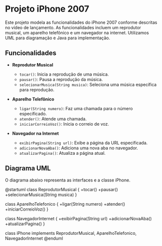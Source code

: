 # Projeto iPhone 2007

Este projeto modela as funcionalidades do iPhone 2007 conforme descritas no vídeo de lançamento. As funcionalidades incluem um reprodutor musical, um aparelho telefônico e um navegador na internet. Utilizamos UML para diagramação e Java para implementação.

## Funcionalidades

- **Reprodutor Musical**
  - `tocar()`: Inicia a reprodução de uma música.
  - `pausar()`: Pausa a reprodução da música.
  - `selecionarMusica(String musica)`: Seleciona uma música específica para reprodução.

- **Aparelho Telefônico**
  - `ligar(String numero)`: Faz uma chamada para o número especificado.
  - `atender()`: Atende uma chamada.
  - `iniciarCorreioVoz()`: Inicia o correio de voz.

- **Navegador na Internet**
  - `exibirPagina(String url)`: Exibe a página da URL especificada.
  - `adicionarNovaAba()`: Adiciona uma nova aba no navegador.
  - `atualizarPagina()`: Atualiza a página atual.

## Diagrama UML

O diagrama abaixo representa as interfaces e a classe iPhone.


@startuml
class ReprodutorMusical {
    +tocar()
    +pausar()
    +selecionarMusica(String musica)
}

class AparelhoTelefonico {
    +ligar(String numero)
    +atender()
    +iniciarCorreioVoz()
}

class NavegadorInternet {
    +exibirPagina(String url)
    +adicionarNovaAba()
    +atualizarPagina()
}

class iPhone implements ReprodutorMusical, AparelhoTelefonico, NavegadorInternet
@enduml

